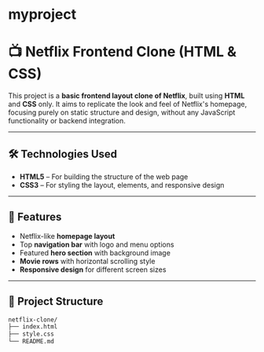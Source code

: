 # myproject
# 📺 Netflix Frontend Clone (HTML & CSS)

This project is a **basic frontend layout clone of Netflix**, built using **HTML** and **CSS** only. It aims to replicate the look and feel of Netflix's homepage, focusing purely on static structure and design, without any JavaScript functionality or backend integration.

---

## 🛠️ Technologies Used

- **HTML5** – For building the structure of the web page  
- **CSS3** – For styling the layout, elements, and responsive design

---

## 🧩 Features

- Netflix-like **homepage layout**
- Top **navigation bar** with logo and menu options
- Featured **hero section** with background image
- **Movie rows** with horizontal scrolling style
- **Responsive design** for different screen sizes

---

## 📁 Project Structure

```bash
netflix-clone/
├── index.html
├── style.css
└── README.md

